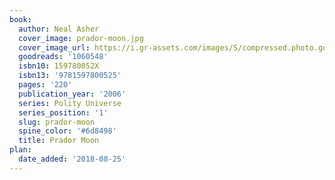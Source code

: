```yaml
---
book:
  author: Neal Asher
  cover_image: prador-moon.jpg
  cover_image_url: https://i.gr-assets.com/images/S/compressed.photo.goodreads.com/books/1388251982l/1060548.jpg
  goodreads: '1060548'
  isbn10: 159780052X
  isbn13: '9781597800525'
  pages: '220'
  publication_year: '2006'
  series: Polity Universe
  series_position: '1'
  slug: prador-moon
  spine_color: '#6d8498'
  title: Prador Moon
plan:
  date_added: '2018-08-25'
---
```

